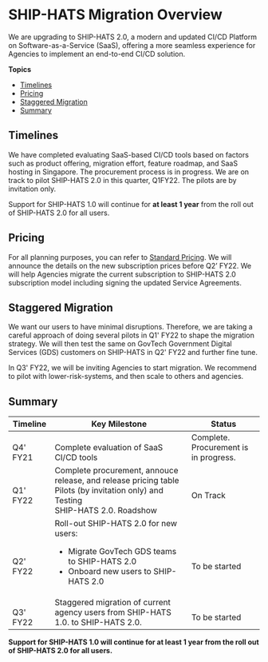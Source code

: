 # SHIP-HATS Migration Overview

We are upgrading to SHIP-HATS 2.0, a modern and updated CI/CD Platform on Software-as-a-Service (SaaS), offering a more seamless experience for Agencies to implement an end-to-end CI/CD solution.  

**Topics**
- [Timelines](#timelines)
- [Pricing](#pricing)
- [Staggered Migration](#staggered-migration)
- [Summary](#summary)

## Timelines

We have completed evaluating SaaS-based CI/CD tools based on factors such as product offering, migration effort, feature roadmap, and SaaS hosting in Singapore. The procurement process is in progress. We are on track to pilot SHIP-HATS 2.0 in this quarter, Q1FY22. The pilots are by invitation only. 

Support for SHIP-HATS 1.0 will continue for **at least 1 year** from the roll out of SHIP-HATS 2.0 for all users. 

## Pricing
For all planning purposes, you can refer to [Standard Pricing](https://sgdcs.sgnet.gov.sg/sites/IDA-GoSync/gdspdd-ai/ship/_layouts/15/start.aspx#/SitePages/Pricing.aspx). We will announce the details on the new subscription prices before Q2’ FY22. We will help Agencies migrate the current subscription to SHIP-HATS 2.0 subscription model including signing the updated Service Agreements. 

## Staggered Migration

We want our users to have minimal disruptions. Therefore, we are taking a careful approach of doing several pilots in Q1' FY22 to shape the migration strategy. We will then test the same on GovTech Government Digital Services (GDS) customers on SHIP-HATS in Q2' FY22 and further fine tune.  

In Q3' FY22, we will be inviting Agencies to start migration. We recommend to pilot with lower-risk-systems, and then scale to others and agencies. 

## Summary

| **Timeline** | **Key Milestone** | **Status** |
| --- | --- | --- |
| <br>Q4' FY21 | <br>Complete evaluation of SaaS CI/CD tools  | Complete. <br> Procurement is in progress. |
| <br>Q1' FY22 | Complete procurement, annouce release, and release pricing table<br>Pilots (by invitation only) and Testing<br>SHIP-HATS 2.0. Roadshow | <br>On Track |  
| <br><br>Q2' FY22 | Roll-out SHIP-HATS 2.0 for new users:<br><ul><li>Migrate GovTech GDS teams to SHIP-HATS 2.0</li><li>Onboard new users to SHIP-HATS 2.0</li></ul> | <br><br>To be started |  
| <br>Q3' FY22 |Staggered migration of current agency users from SHIP-HATS 1.0. to SHIP-HATS 2.0.| <br>To be started |  

**Support for SHIP-HATS 1.0 will continue for at least 1 year from the roll out of SHIP-HATS 2.0 for all users.**

<!--
| **Timeline** | **Key Milestone** | **Status** |
| --- | --- | --- |
| Q4FY21 | <ul><li>Complete evaluation of SaaS CI/CD tools </li></ul> | Complete. <br> Procurement is in progress |
| Q1FY22 | <ul><li>Complete procurement</li><li>Release pricing</li><li>Pilots and Testing</li><li>SHIP-HATS 2.0. Roadshow</li></ul> | On Track |  
| Q2FY22 | <ul><li>Roll-out of SaaS based SHIP-HATS 2.0 for new users</li><li>Migrate GovTech GDS teams on SHIP-HATS 2.0</li></ul> |  |  
| Q3FY22 | <ul><li>Staggered migration of current users from Agencies</li></ul> |  |  
-->
<!--
| **Timeline** | **Key Milestone** | **Status** |
| --- | --- | --- |
| Q4FY21 | Complete evaluation of SaaS CI/CD tools  | Complete. <br> Procurement is in progress |
| Q1FY22 | <ul><li>Complete procurement</li><li>Release pricing</li><li>Pilots and Testing</li><li>SHIP-HATS 2.0. Roadshow</li></ul> | On Track |  
| Q2FY22 | <ul><li>Roll-out of SaaS based SHIP-HATS 2.0 for new users</li><li>Migrate GovTech GDS teams on SHIP-HATS 2.0</li></ul> |  |  
| Q3FY22 | Staggered migration of current users from Agencies |  |  

<br>
-->